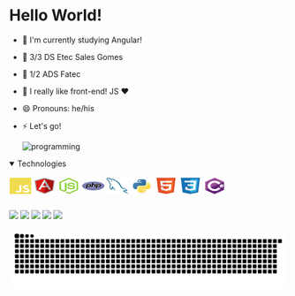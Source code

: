<h1> Hello World! </h1>

- 🔭 I'm currently studying Angular! 
- 🙌 3/3 DS Etec Sales Gomes 
- 🤝 1/2 ADS Fatec
- 🌱 I really like front-end! JS ❤️
- 😄 Pronouns: he/his
- ⚡ Let's go!

  ![programming](https://user-images.githubusercontent.com/82851236/211395535-3410c46d-68fb-48ae-b22b-916ac04d193e.gif)


<!-- <div>
  <a href="https://github.com/Vitors-Miranda">
    <img height="180em" src="https://github-readme-stats.vercel.app/api?username=vitors-miranda&show_icons=true&theme=dracula&include_all_commits=true&count_private=true"/>
  <img height="180em" src="https://github-readme-stats.vercel.app/api/top-langs/?username=vitors-miranda&layout=compact&langs_count=7&theme=dracula"/>
</div> -->
  
  <details open>
    <summary>Technologies</summary>
    <br>
    <img align="center" alt="Rafa-Js" height="30" width="40" src="https://raw.githubusercontent.com/devicons/devicon/master/icons/javascript/javascript-plain.svg">
    <img align="center" alt="Rafa-Csharp" height="30" width="40" src=https://github.com/devicons/devicon/blob/master/icons/angularjs/angularjs-original.svg>
    <img align="center" alt="Rafa-Csharp" height="30" width="40" src=https://github.com/devicons/devicon/blob/master/icons/nodejs/nodejs-original.svg>
    <img align="center" alt="Rafa-Csharp" height="30" width="40" src=https://github.com/devicons/devicon/blob/master/icons/php/php-original.svg>
   <img align="center" alt="Rafa-Csharp" height="30" width="40" src=https://github.com/devicons/devicon/blob/master/icons/mysql/mysql-original.svg>
    <img align="center" alt="Rafa-Csharp" height="30" width="40" src=https://github.com/devicons/devicon/blob/master/icons/python/python-original.svg>
    <img align="center" alt="Rafa-HTML" height="30" width="40" src="https://raw.githubusercontent.com/devicons/devicon/master/icons/html5/html5-original.svg">
    <img align="center" alt="Rafa-CSS" height="30" width="40" src="https://raw.githubusercontent.com/devicons/devicon/master/icons/css3/css3-original.svg">
    <img align="center" alt="Rafa-Csharp" height="30" width="40" src="https://raw.githubusercontent.com/devicons/devicon/master/icons/csharp/csharp-original.svg">
    
    
 </details>

  ##
 <div>
  <a href="https://instagram.com/vitors_miranda" target="_blank"><img src="https://img.shields.io/badge/-Instagram-%23E4405F?style=for-the-badge&logo=instagram&logoColor=white" target="_blank"></a>
 <a href="https://discord.gg/pDbY76q8Qf" target="_blank"><img src="https://img.shields.io/badge/Discord-7289DA?style=for-the-badge&logo=discord&logoColor=white" target="_blank"></a> 
  <a href=mailto:vitorsmiranda31@gmail.com?subject="link HTML"><img src="https://img.shields.io/badge/-Gmail-%23333?style=for-the-badge&logo=gmail&logoColor=white" target="_blank"></a>
  <a href="https://www.linkedin.com/in/vitor-miranda-2445a41b7/" target="_blank"><img src="https://img.shields.io/badge/-LinkedIn-%230077B5?style=for-the-badge&logo=linkedin&logoColor=white" target="_blank"></a> 
   <a href="https://api.whatsapp.com/send?phone=5515991602629" target="_blank"><img src="https://img.shields.io/badge/WhatsApp-25D366?style=for-the-badge&logo=whatsapp&logoColor=white" target="_blank"></a> 
 </div>

  ![Snake animation](https://github.com/Vitors-Miranda/Vitors-Miranda/blob/output/github-contribution-grid-snake.svg)
